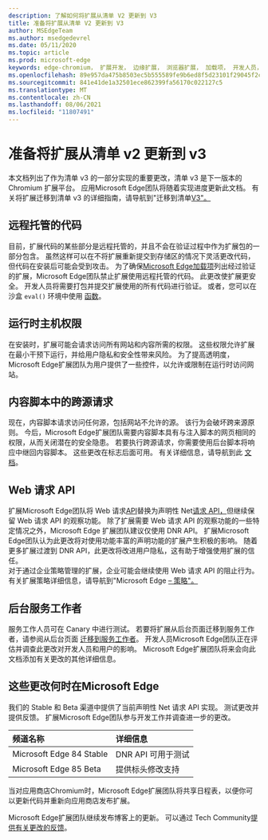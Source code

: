 ```yaml
---
description: 了解如何将扩展从清单 V2 更新到 V3
title: 准备将扩展从清单 V2 更新到 V3
author: MSEdgeTeam
ms.author: msedgedevrel
ms.date: 05/11/2020
ms.topic: article
ms.prod: microsoft-edge
keywords: edge-chromium， 扩展开发， 边缘扩展， 浏览器扩展， 加载项， 开发人员， 清单 v3， 迁移到清单 v3
ms.openlocfilehash: 89e957da475b8503ec5b555589fe9b6ed8f5d23101f29045f2ca13b33c314f7f
ms.sourcegitcommit: 841e41de1a32501ece862399fa56170c022127c5
ms.translationtype: MT
ms.contentlocale: zh-CN
ms.lasthandoff: 08/06/2021
ms.locfileid: "11807491"
---
```

# <a name="prepare-to-update-your-extensions-from-manifest-v2-to-v3"></a>准备将扩展从清单 v2 更新到 v3  

本文档列出了作为清单 v3 的一部分实现的重要更改，清单 v3 是下一版本的 Chromium 扩展平台。  应用Microsoft Edge团队将随着实现进度更新此文档。  有关将扩展迁移到清单 v3 的详细指南，请导航到"迁移到清单[V3"。][ChromeDeveloperDocsExtensionsMv3Mv3MigrationChecklist]  

## <a name="remotely-hosted-code"></a>远程托管的代码  

目前，扩展代码的某些部分是远程托管的，并且不会在验证过程中作为扩展包的一部分包含。  虽然这样可以在不将扩展重新提交到存储区的情况下灵活更改代码，但代码在安装后可能会受到攻击。  为了确保[Microsoft Edge加载项][MicrosoftMicrosoftedgeAddons]列出经过验证的扩展，Microsoft Edge团队禁止扩展使用远程托管的代码。  此更改使扩展更安全。  开发人员将需要打包并提交扩展使用的所有代码进行验证。  或者，您可以在沙盒 `eval()` 环境中使用 [函数][ChromeDeveloperDocsExtensionsMv2Sandboxingeval]。  

## <a name="run-time-host-permissions"></a>运行时主机权限  

在安装时，扩展可能会请求访问所有网站和内容所需的权限。  这些权限允许扩展在最小干预下运行，并给用户隐私和安全性带来风险。  为了提高透明度，Microsoft Edge扩展团队为用户提供了一些控件，以允许或限制在运行时访问网站。  

## <a name="cross-origin-requests-in-content-scripts"></a>内容脚本中的跨源请求  

现在，内容脚本请求访问任何源，包括网站不允许的源。  该行为会破坏跨来源原则。  今后，Microsoft Edge扩展团队需要内容脚本具有与注入脚本的网页相同的权限，从而关闭潜在的安全隐患。  若要执行跨源请求，你需要使用后台脚本将响应中继回内容脚本。  这些更改在标志后面可用。  有关详细信息，请导航到此 [文档][ChromiumHomeChromiumSecurityExtensionContentScriptFetches]。  

## <a name="web-request-api"></a>Web 请求 API  

扩展Microsoft Edge团队将 Web 请求[API][ChromeDeveloperDocsExtensionsReferenceWebrequest]替换为声明性 Net[请求 API，][ChromeDeveloperDocsExtensionsReferenceDeclarativenetrequest]但继续保留 Web 请求 API 的观察功能。  除了扩展需要 Web 请求 API 的观察功能的一些特定情况之外，Microsoft Edge 扩展团队建议仅使用 DNR API。  扩展Microsoft Edge团队认为此更改将对使用功能丰富的声明功能的扩展产生积极的影响。  随着更多扩展过渡到 DNR API，此更改将改进用户隐私，这有助于增强使用扩展的信任。  
对于通过企业策略管理的扩展，企业可能会继续使用 Web 请求 API 的阻止行为。  有关扩展策略详细信息，请导航到"Microsoft Edge [– 策略"。][DeployedgeMicrosoftEdgePoliciesExtensions]  

## <a name="background-service-workers"></a>后台服务工作者  
 
服务工作人员可在 Canary 中进行测试。  若要将扩展从后台页面迁移到服务工作者，请参阅从后台页面 [迁移到服务工作者][ChromeDeveloperDocsExtensionsMv3MigratingToServiceWorkers]。  开发人员Microsoft Edge团队正在评估并调查此更改对开发人员和用户的影响。  Microsoft Edge扩展团队将来会向此文档添加有关更改的其他详细信息。  

## <a name="when-are-these-changes-available-in-microsoft-edge"></a>这些更改何时在Microsoft Edge  

我们的 Stable 和 Beta 渠道中提供了当前声明性 Net 请求 API 实现。  测试更改并提供反馈。  扩展Microsoft Edge团队参与开发工作并调查进一步的更改。  

| 频道名称 | 详细信息 |  
|:--- |:--- |  
| Microsoft Edge 84 Stable | DNR API 可用于测试 |  
| Microsoft Edge 85 Beta | 提供标头修改支持|  

当对应用商店Chromium时，Microsoft Edge扩展团队将共享日程表，以便你可以更新代码并重新向应用商店发布扩展。  

Microsoft Edge扩展团队继续发布博客上的更新。  可以通过 Tech Community[提供有关更改的反馈][MicrosoftTechcommunityT5ArticlesManifestV3ChnagesAreNowAvailableInMicrosoftEdgeMP1780254]。

<!-- links -->  

[DeployedgeMicrosoftEdgePoliciesExtensions]: /deployedge/microsoft-edge-policies#extensions "扩展 - Microsoft Edge - 策略|Microsoft Docs"  

[MicrosoftMicrosoftedgeAddons]: https://microsoftedge.microsoft.com/addons "Microsoft Edge 加载项"  

[MicrosoftTechcommunityT5ArticlesManifestV3ChnagesAreNowAvailableInMicrosoftEdgeMP1780254]: https://techcommunity.microsoft.com/t5/articles/manifest-v3-changes-are-now-available-in-microsoft-edge/m-p/1780254 "清单 V3 更改现已在 Microsoft Edge |Microsoft 技术Community"  

[ChromeDeveloperDocsExtensionsMv2Sandboxingeval]: https://developer.chrome.com/docs/extensions/mv2/sandboxingEval "在 Chrome 扩展中使用 eval |Chrome 开发人员"  
[ChromeDeveloperDocsExtensionsMv3MigratingToServiceWorkers]:  https://developer.chrome.com/docs/extensions/mv3/migrating_to_service_workers "从后台页面迁移到服务工作者|Chrome 开发人员"  
[ChromeDeveloperDocsExtensionsMv3Mv3MigrationChecklist]: https://developer.chrome.com/docs/extensions/mv3/mv3-migration-checklist "清单 V3 迁移清单|Chrome 开发人员"    

[ChromeDeveloperDocsExtensionsReferenceDeclarativenetrequest]: https://developer.chrome.com/docs/extensions/reference/declarativeNetRequest "chrome.declarativeNetRequest |Chrome 开发人员"  
[ChromeDeveloperDocsExtensionsReferenceWebrequest]: https://developer.chrome.com/docs/extensions/reference/webRequest "chrome.webRequest |Chrome 开发人员"  

[ChromiumHomeChromiumSecurityExtensionContentScriptFetches]: https://www.chromium.org/Home/chromium-security/extension-content-script-fetches "对 Chrome 扩展内容脚本中跨源请求的更改|项目Chromium"  
